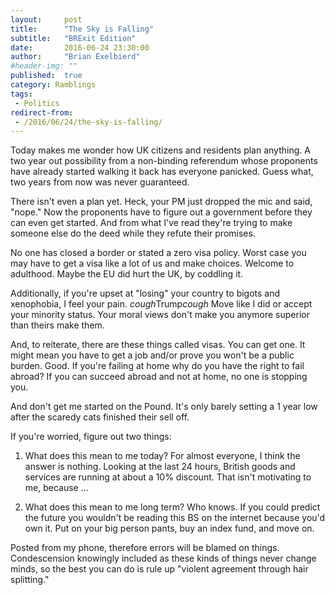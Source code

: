 ```yaml
---
layout:     post
title:      "The Sky is Falling"
subtitle:   "BRExit Edition"
date:       2016-06-24 23:30:00
author:     "Brian Exelbierd"
#header-img: ""
published:  true
category: Ramblings
tags:
 - Politics
redirect-from:
 - /2016/06/24/the-sky-is-falling/
---
```


Today makes me wonder how UK citizens and residents plan anything. A two year out possibility from a non-binding referendum whose proponents have already started walking it back has everyone panicked.  Guess what, two years from now was never guaranteed.

There isn't even a plan yet. Heck, your PM just dropped the mic and said, "nope." Now the proponents have to figure out a government before they can even get started. And from what I've read they're trying to make someone else do the deed while they refute their promises.

No one has closed a border or stated a zero visa policy. Worst case you may have to get a visa like a lot of us and make choices. Welcome to adulthood. Maybe the EU did hurt the UK, by coddling it. 

Additionally, if you're upset at "losing" your country to bigots and xenophobia, I feel your pain. *cough*Trump*cough* Move like I did or accept your minority status. Your moral views don't make you anymore superior than theirs make them. 

And, to reiterate, there are these things called visas. You can get one. It might mean you have to get a job and/or prove you won't be a public burden. Good. If you're failing at home why do you have the right to fail abroad? If you can succeed abroad and not at home, no one is stopping you.

And don't get me started on the Pound. It's only barely setting a 1 year low after the scaredy cats finished their sell off. 

If you're worried, figure out two things:

1) What does this mean to me today? For almost everyone, I think the answer is nothing. Looking at the last 24 hours, British goods and services are running at about a 10% discount. That isn't motivating to me, because ...

2) What does this mean to me long term? Who knows. If you could predict the future you wouldn't be reading this BS on the internet because you'd own it. Put on your big person pants, buy an index fund, and move on.

Posted from my phone, therefore errors will be blamed on things. Condescension knowingly included as these kinds of things never change minds, so the best you can do is rule up "violent agreement through hair splitting."
